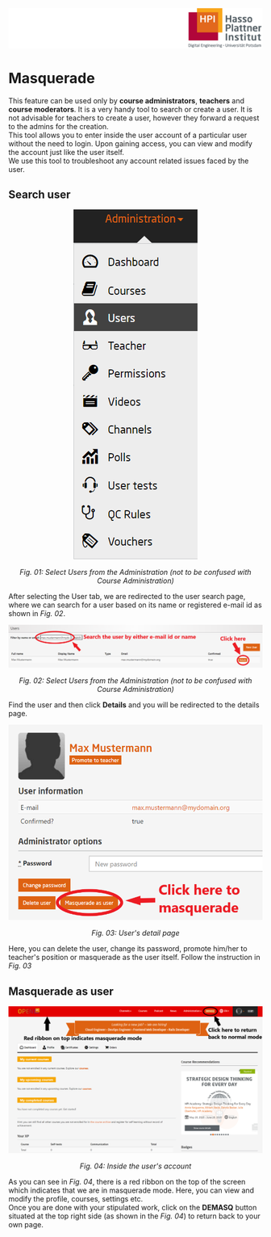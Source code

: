 ![HPI Logo](img/HPI_Logo.png)

# Masquerade

This feature can be used only by **course administrators**, **teachers** and **course moderators**. It is a very handy tool to search or create a user. It is not advisable for teachers to create a user, however they forward a request to the admins for the creation.  
This tool allows you to enter inside the user account of a particular user without the need to login. Upon gaining access, you can view and modify the account just like the user itself.  
We use this tool to troubleshoot any account related issues faced by the user.  

## Search user

<center>  

![adding video](img/masq/user.png)

*Fig. 01: Select Users from the Administration (not to be confused with Course Administration)*
</center>

After selecting the User tab, we are redirected to the user search page, where we can search for a user based on its name or registered e-mail id as shown in *Fig. 02*.  


<center>  

![adding video](img/masq/user_search.png)

*Fig. 02: Select Users from the Administration (not to be confused with Course Administration)*
</center>

Find the user and then click **Details** and you will be redirected to the details page.

  
<center>  

![adding video](img/masq/max.png)

*Fig. 03: User's detail page*
</center>

Here, you can delete the user, change its password, promote him/her to teacher's position or masquerade as the user itself. Follow the instruction in *Fig. 03*

## Masquerade as user

<center>  

![adding video](img/masq/max_masq.png)

*Fig. 04: Inside the user's account*

</center>

As you can see in *Fig. 04*, there is a red ribbon on the top of the screen which indicates that we are in masquerade mode. Here, you can view and modify the profile, courses, settings etc.  
Once you are done with your stipulated work, click on the **DEMASQ** button situated at the top right side (as shown in the *Fig. 04*) to return back to your own page.